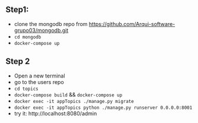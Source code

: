 

## Step1: 
- clone the mongodb repo from https://github.com/Arqui-software-grupo03/mongodb.git
- `cd mongodb`
- `docker-compose up`

## Step 2
- Open a new terminal
- go to the users repo 
- `cd topics`
- `docker-compose build` && `docker-compose up`
- `docker exec -it appTopics ./manage.py migrate`
- `docker exec -it appTopics python ./manage.py runserver 0.0.0.0:8001`
- try it:
        http://localhost:8080/admin

